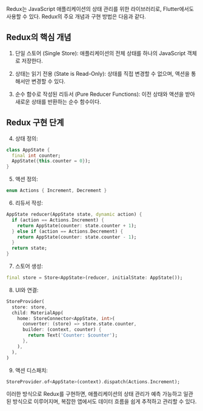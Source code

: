 Redux는 JavaScript 애플리케이션의 상태 관리를 위한 라이브러리로, Flutter에서도 사용할 수 있다. Redux의 주요 개념과 구현 방법은 다음과 같다.

## Redux의 핵심 개념

1. 단일 스토어 (Single Store): 
   애플리케이션의 전체 상태를 하나의 JavaScript 객체로 저장한다.

2. 상태는 읽기 전용 (State is Read-Only):
   상태를 직접 변경할 수 없으며, 액션을 통해서만 변경할 수 있다.

3. 순수 함수로 작성된 리듀서 (Pure Reducer Functions):
   이전 상태와 액션을 받아 새로운 상태를 반환하는 순수 함수이다.

## Redux 구현 단계

4. 상태 정의:
```dart
class AppState {
  final int counter;
  AppState({this.counter = 0});
}
```

5. 액션 정의:
```dart
enum Actions { Increment, Decrement }
```

6. 리듀서 작성:
```dart
AppState reducer(AppState state, dynamic action) {
  if (action == Actions.Increment) {
    return AppState(counter: state.counter + 1);
  } else if (action == Actions.Decrement) {
    return AppState(counter: state.counter - 1);
  }
  return state;
}
```

7. 스토어 생성:
```dart
final store = Store<AppState>(reducer, initialState: AppState());
```

8. UI와 연결:
```dart
StoreProvider(
  store: store,
  child: MaterialApp(
    home: StoreConnector<AppState, int>(
      converter: (store) => store.state.counter,
      builder: (context, counter) {
        return Text('Counter: $counter');
      },
    ),
  ),
)
```

9. 액션 디스패치:
```dart
StoreProvider.of<AppState>(context).dispatch(Actions.Increment);
```

이러한 방식으로 Redux를 구현하면, 애플리케이션의 상태 관리가 예측 가능하고 일관된 방식으로 이루어지며, 복잡한 앱에서도 데이터 흐름을 쉽게 추적하고 관리할 수 있다.